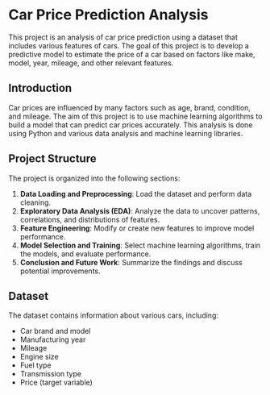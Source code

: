# Car Price Prediction Analysis

This project is an analysis of car price prediction using a dataset that includes various features of cars. The goal of this project is to develop a predictive model to estimate the price of a car based on factors like make, model, year, mileage, and other relevant features.

## Introduction
Car prices are influenced by many factors such as age, brand, condition, and mileage. The aim of this project is to use machine learning algorithms to build a model that can predict car prices accurately. This analysis is done using Python and various data analysis and machine learning libraries.

## Project Structure
The project is organized into the following sections:

1. **Data Loading and Preprocessing**: Load the dataset and perform data cleaning.
2. **Exploratory Data Analysis (EDA)**: Analyze the data to uncover patterns, correlations, and distributions of features.
3. **Feature Engineering**: Modify or create new features to improve model performance.
4. **Model Selection and Training**: Select machine learning algorithms, train the models, and evaluate performance.
5. **Conclusion and Future Work**: Summarize the findings and discuss potential improvements.

## Dataset
The dataset contains information about various cars, including:

- Car brand and model
- Manufacturing year
- Mileage
- Engine size
- Fuel type
- Transmission type
- Price (target variable)
